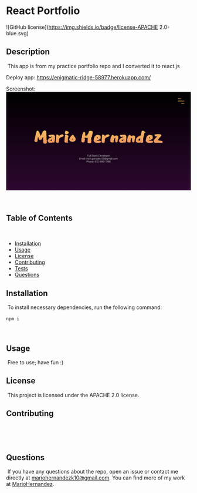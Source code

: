 # React Portfolio
![GitHub license](https://img.shields.io/badge/license-APACHE 2.0-blue.svg)
​
## Description
​
This app is from my practice portfolio repo and I converted it to react.js

Deploy app: https://enigmatic-ridge-58977.herokuapp.com/

Screenshot:
![alt text](react_portfolio/src/images/portfolio.png)

​
## Table of Contents 
​
* [Installation](#installation)
​
* [Usage](#usage)
​
* [License](#license)
​
* [Contributing](#contributing)
​
* [Tests](#tests)
​
* [Questions](#questions)
​
## Installation
​
To install necessary dependencies, run the following command:
​
```
npm i
```
​
## Usage
​
Free to use; have fun :)
​
## License
​
This project is licensed under the APACHE 2.0 license.
  
## Contributing
​

​
## Questions
​
If you have any questions about the repo, open an issue or contact me directly at mariohernandezk10@gmail.com. You can find more of my work at [MarioHernandez](https://github.com/mariohernandezk10/note_taker).
